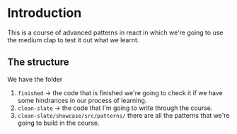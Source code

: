# Introduction

This is a course of advanced patterns in react in which we're going to use the medium clap to test it out what we learnt.

## The structure

We have the folder

1. `finished` -> the code that is finished we're going to check it if we have some hindrances in our process of learning.
2. `clean-slate` -> the code that I'm going to write through the course.
3. `clean-slate/showcase/src/patterns/` there are all the patterns that we're going to build in the course.


